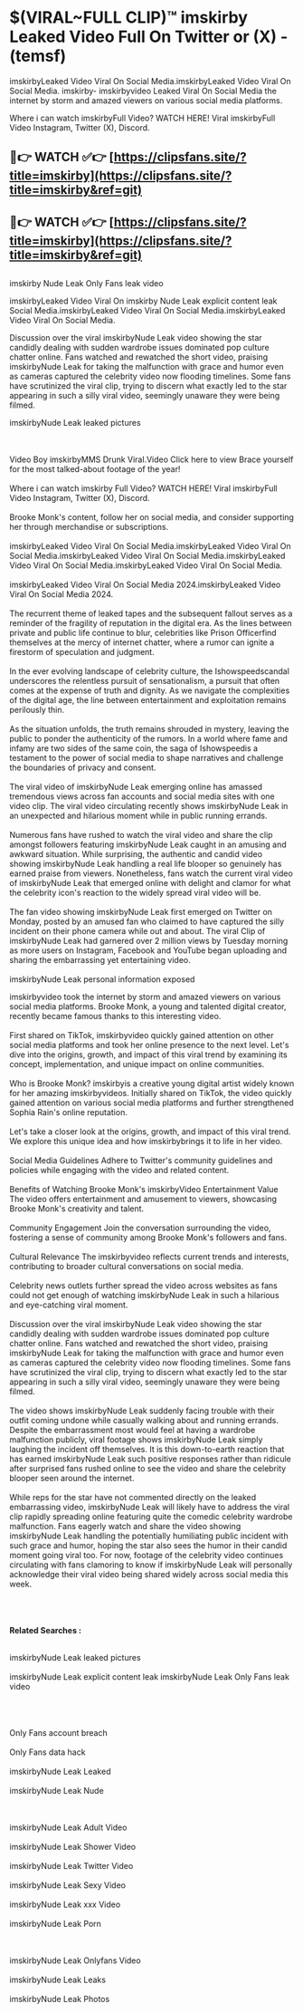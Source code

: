 #  $(VIRAL~FULL CLIP)™ imskirby Leaked Video Full On Twitter or (X)  - (temsf)

imskirbyLeaked Video Viral On Social Media.imskirbyLeaked Video Viral On Social Media.
imskirby- imskirbyvideo Leaked Viral On Social Media the internet by storm and amazed viewers on various social media platforms.

Where i can watch imskirbyFull Video? WATCH HERE! Viral imskirbyFull Video Instagram, Twitter (X), Discord.

## 🔴👉 WATCH ✅👉 [https://clipsfans.site/?title=imskirby](https://clipsfans.site/?title=imskirby&ref=git)


## 🔴👉 WATCH ✅👉 [https://clipsfans.site/?title=imskirby](https://clipsfans.site/?title=imskirby&ref=git)
##


imskirby Nude Leak Only Fans leak video 


imskirbyLeaked Video Viral On  imskirby Nude Leak explicit content leak Social Media.imskirbyLeaked Video Viral On Social Media.imskirbyLeaked Video Viral On Social Media.



Discussion over the viral imskirbyNude Leak video showing the star candidly dealing with sudden wardrobe issues dominated pop culture chatter online. Fans watched and rewatched the short video, praising imskirbyNude Leak for taking the malfunction with grace and humor even as cameras captured the celebrity video now flooding timelines. Some fans have scrutinized the viral clip, trying to discern what exactly led to the star appearing in such a silly viral video, seemingly unaware they were being filmed.


imskirbyNude Leak leaked pictures


  <br>

  <br>
Video Boy imskirbyMMS Drunk Viral.Video Click here to view Brace yourself for the most talked-about footage of the year!
<br><br>
Where i can watch imskirby Full Video? WATCH HERE! Viral imskirbyFull Video Instagram, Twitter (X), Discord.
<br><br>
Brooke Monk's content, follow her on social media, and consider supporting her through merchandise or subscriptions.
<br><br>
imskirbyLeaked Video Viral On Social Media.imskirbyLeaked Video Viral On Social Media.imskirbyLeaked Video Viral On Social Media.imskirbyLeaked Video Viral On Social Media.imskirbyLeaked Video Viral On Social Media.
<br><br>
imskirbyLeaked Video Viral On Social Media 2024.imskirbyLeaked Video Viral On Social Media 2024.
<br><br>
The recurrent theme of leaked tapes and the subsequent fallout serves as a reminder of the fragility of reputation in the digital era. As the lines between private and public life continue to blur, celebrities like Prison Officerfind themselves at the mercy of internet chatter, where a rumor can ignite a firestorm of speculation and judgment.
<br><br>
In the ever evolving landscape of celebrity culture, the Ishowspeedscandal underscores the relentless pursuit of sensationalism, a pursuit that often comes at the expense of truth and dignity. As we navigate the complexities of the digital age, the line between entertainment and exploitation remains perilously thin.
<br><br>
As the situation unfolds, the truth remains shrouded in mystery, leaving the public to ponder the authenticity of the rumors. In a world where fame and infamy are two sides of the same coin, the saga of Ishowspeedis a testament to the power of social media to shape narratives and challenge the boundaries of privacy and consent.
<br><br>
The viral video of imskirbyNude Leak emerging online has amassed tremendous views across fan accounts and social media sites with one video clip. The viral video circulating recently shows imskirbyNude Leak in an unexpected and hilarious moment while in public running errands.
<br><br>
Numerous fans have rushed to watch the viral video and share the clip amongst followers featuring imskirbyNude Leak caught in an amusing and awkward situation. While surprising, the authentic and candid video showing imskirbyNude Leak handling a real life blooper so genuinely has earned praise from viewers. Nonetheless, fans watch the current viral video of imskirbyNude Leak that emerged online with delight and clamor for what the celebrity icon's reaction to the widely spread viral video will be.
<br><br>
The fan video showing imskirbyNude Leak first emerged on Twitter on Monday, posted by an amused fan who claimed to have captured the silly incident on their phone camera while out and about. The viral Clip of imskirbyNude Leak had garnered over 2 million views by Tuesday morning as more users on Instagram, Facebook and YouTube began uploading and sharing the embarrassing yet entertaining video.
<br><br>
imskirbyNude Leak personal information exposed

imskirbyvideo took the internet by storm and amazed viewers on various social media platforms. Brooke Monk, a young and talented digital creator, recently became famous thanks to this interesting video.
<br><br>
First shared on TikTok, imskirbyvideo quickly gained attention on other social media platforms and took her online presence to the next level. Let's dive into the origins, growth, and impact of this viral trend by examining its concept, implementation, and unique impact on online communities.
<br><br>
Who is Brooke Monk? imskirbyis a creative young digital artist widely known for her amazing imskirbyvideos. Initially shared on TikTok, the video quickly gained attention on various social media platforms and further strengthened Sophia Rain's online reputation.
<br><br>
Let's take a closer look at the origins, growth, and impact of this viral trend. We explore this unique idea and how imskirbybrings it to life in her video.
<br><br>
Social Media Guidelines Adhere to Twitter's community guidelines and policies while engaging with the video and related content.
<br><br>
Benefits of Watching Brooke Monk's imskirbyVideo Entertainment Value The video offers entertainment and amusement to viewers, showcasing Brooke Monk's creativity and talent.
<br><br>
Community Engagement Join the conversation surrounding the video, fostering a sense of community among Brooke Monk's followers and fans.
<br><br>
Cultural Relevance The imskirbyvideo reflects current trends and interests, contributing to broader cultural conversations on social media.
<br><br>
Celebrity news outlets further spread the video across websites as fans could not get enough of watching imskirbyNude Leak in such a hilarious and eye-catching viral moment.
<br><br>
Discussion over the viral imskirbyNude Leak video showing the star candidly dealing with sudden wardrobe issues dominated pop culture chatter online. Fans watched and rewatched the short video, praising imskirbyNude Leak for taking the malfunction with grace and humor even as cameras captured the celebrity video now flooding timelines. Some fans have scrutinized the viral clip, trying to discern what exactly led to the star appearing in such a silly viral video, seemingly unaware they were being filmed.
<br><br>
The video shows imskirbyNude Leak suddenly facing trouble with their outfit coming undone while casually walking about and running errands. Despite the embarrassment most would feel at having a wardrobe malfunction publicly, viral footage shows imskirbyNude Leak simply laughing the incident off themselves. It is this down-to-earth reaction that has earned imskirbyNude Leak such positive responses rather than ridicule after surprised fans rushed online to see the video and share the celebrity blooper seen around the internet.
<br><br>
While reps for the star have not commented directly on the leaked embarrassing video, imskirbyNude Leak will likely have to address the viral clip rapidly spreading online featuring quite the comedic celebrity wardrobe malfunction. Fans eagerly watch and share the video showing imskirbyNude Leak handling the potentially humiliating public incident with such grace and humor, hoping the star also sees the humor in their candid moment going viral too. For now, footage of the celebrity video continues circulating with fans clamoring to know if imskirbyNude Leak will personally acknowledge their viral video being shared widely across social media this week.
<br><br>

<br><br>
<strong>Related Searches :</strong>
<br><br>

imskirbyNude Leak leaked pictures
<br><br>
imskirbyNude Leak explicit content leak
imskirbyNude Leak Only Fans leak video
<br><br>

<br><br>
Only Fans account breach
<br><br>
Only Fans data hack
<br><br>
imskirbyNude Leak Leaked
<br><br>
imskirbyNude Leak Nude

<br><br>
imskirbyNude Leak Adult Video
<br><br>
imskirbyNude Leak Shower Video
<br><br>
imskirbyNude Leak Twitter Video
<br><br>
imskirbyNude Leak Sexy Video
<br><br>
imskirbyNude Leak xxx Video
<br><br>
imskirbyNude Leak Porn

<br><br>
imskirbyNude Leak Onlyfans Video
<br><br>
imskirbyNude Leak Leaks
<br><br>
imskirbyNude Leak Photos